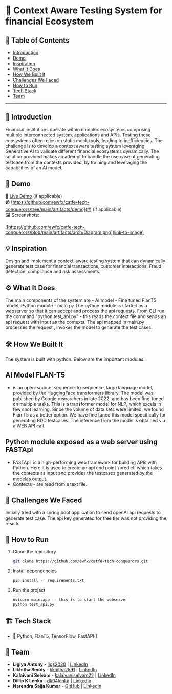 # 🚀 Context Aware Testing System for financial Ecosystem

## 📌 Table of Contents
- [Introduction](#introduction)
- [Demo](#demo)
- [Inspiration](#inspiration)
- [What It Does](#what-it-does)
- [How We Built It](#how-we-built-it)
- [Challenges We Faced](#challenges-we-faced)
- [How to Run](#how-to-run)
- [Tech Stack](#tech-stack)
- [Team](#team)

---

## 🎯 Introduction
Financial institutions operate within complex ecosystems comprising multiple interconnected system, applications and APIs. Testing these ecosystems often relies on static mock tools, leading to inefficiencies. The challenge is to develop a context aware testing system leveraging Generative AI to validate different financial ecosystems dynamically.
The solution provided makes an attempt to handle the use case of generating testcase from the contexts provided, by training and leveraging the capabilities of an AI model.

## 🎥 Demo
🔗 [Live Demo](#) (if applicable)  
📹 [https://github.com/ewfx/catfe-tech-conquerors/tree/main/artifacts/demo](#) (if applicable)  
🖼️ Screenshots:

![https://github.com/ewfx/catfe-tech-conquerors/blob/main/artifacts/arch/Diagram.png](link-to-image)

## 💡 Inspiration
Design and implement a context-aware testing system that can dynamically generate test case for financial transactions, customer interactions, Fraud detection, compliance and risk assessments.
## ⚙️ What It Does
The main components of the system are - AI model - Fine tuned FlanT5 model, Python module - main.py
The python module is started as a webserver so that it can accept and process the api requests.
From CLI run the command "python test_api.py" - this reads the context file and sends an api request with input as the contexts. The api mapped in main.py processes the request , invokes the model to generate the test cases.

## 🛠️ How We Built It
The system is built with python.
Below are the important modules.
## AI Model FLAN-T5  
- is an open-source, sequence-to-sequence, large language model, provided by the HuggingFace transformers library. The model was published by Google researchers in late 2022, and has been fine-tuned on multiple tasks. This is a transformer model for NLP, which excels in few shot learning. Since the volume of data sets were limited, we found Flan T5 as a better option. We have fine tuned this model specifically for generating BDD testcases. The inference from the model is obtained via a WEB API call. 
## Python module exposed as a web server using FASTApi 
- FASTApi  is a high-performing web framework for building APIs with Python. Here it is used to create an api end point ‘/predict’ which takes the contexts as input and provides the testcases generated by the modelas output.
- Contexts - are read from a text file.

## 🚧 Challenges We Faced
Initially tried with a spring boot application to send openAI api requests to generate test case.
The api key generated for free tier was not providing the results.
## 🏃 How to Run
1. Clone the repository  
   ```sh
   git clone https://github.com/ewfx/catfe-tech-conquerors.git
   ```
2. Install dependencies  
   ```sh
   pip install -r requirements.txt
   ```
3. Run the project  
   ```sh
   uvicorn main:app  - this is to start the webserver
   python test_api.py
   ```

## 🏗️ Tech Stack
- 🔹 Python, FlanT5, TensorFlow, FastAPI()


## 👥 Team
- **Ligiya Antony** - [ligs2020](#) | [LinkedIn](#)
- **Likhitha Reddy** - [likhitha2591](#) | [LinkedIn](#)
- **Kalaivani Selvam** - [kalaivaniselvam22](#) | [LinkedIn](#)
- **Dillip K Lenka** - [dk04lenka](#) | [LinkedIn](#)
- **Narendra Sajja Kumar** - [GitHub](#) | [LinkedIn](#)